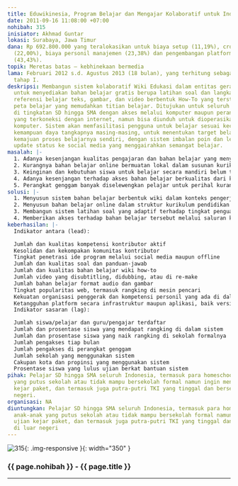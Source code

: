```yaml
---
title: Eduwikinesia, Program Belajar dan Mengajar Kolaboratif untuk Indonesia
date: 2011-09-16 11:08:00 +07:00
nohibah: 315
inisiator: Akhmad Guntar
lokasi: Surabaya, Jawa Timur
dana: Rp 692.800.000 yang teralokasikan untuk biaya setup (11,19%), crowdsourcing
  (22,00%), biaya personil manajemen (23,38%) dan pengembangan platform/teknologi
  (43,43%).
topik: Meretas batas – kebhinekaan bermedia
lama: Februari 2012 s.d. Agustus 2013 (18 bulan), yang terhitung sebagai masa pengembangan
  tahap I.
deskripsi: Membangun sistem kolaboratif Wiki Edukasi dalam entitas gerak non-profit
  untuk menyediakan bahan belajar gratis berupa latihan soal dan langkah-jawab, serta
  referensi belajar teks, gambar, dan video berbentuk How-To yang terstruktur dalam
  peta belajar yang memudahkan titian belajar. Ditujukan untuk seluruh pelajar Indonesia
  di tingkatan SD hingga SMA dengan akses melalui komputer maupun perangkat genggam
  yang terkoneksi dengan internet, namun bisa diunduh untuk dioperasikan offline di
  komputer. Sistem akan memfasilitasi pengguna untuk belajar sesuai kecepatan dan
  kemampuan daya tangkapnya masing-masing, untuk menentukan target belajar dan memonitor
  kemajuan proses belajarnya sendiri, dengan sistem imbalan poin dan lencana dan integrasi
  update status ke social media yang menggairahkan semangat belajar.
masalah: |-
  1. Adanya kesenjangan kualitas pengajaran dan bahan belajar yang menyebabkan “ketidakadilan” kesempatan belajar. Siswa perlu didukung dengan bahan belajar mandiri berbentuk how-to yang bersifat praktis langkah per langkah.
  2. Kurangnya bahan belajar online bermuatan lokal dalam susunan kurikulum pendidikan formal Indonesia dan dalam bentuk yang memudahkan penahapan belajar.
  3. Keinginan dan kebutuhan siswa untuk belajar secara mandiri belum terfasilitasi oleh sistem belajar yang bersifat adaptif dan mendukung pembelajaran berjenjang.
  4. Adanya kesenjangan terhadap akses bahan belajar berkualitas dari kalangan ekonomi menengah.
  5. Perangkat genggam banyak diselewengkan pelajar untuk perihal kurang bermanfaat. Untuk mendayagunakan perangkat genggam sebagai perangkat dukung belajar, kita perlu suplai pelajar dengan bahan berkualitas di perangkat genggam mereka.
solusi: |-
  1. Menyusun sistem bahan belajar berbentuk wiki dalam konteks pengerjaan soal dengan referensi belajar utama berformat How-To dan Wikipedia Indonesia (di samping referensi lain), dengan sasaran bidik siswa tingkatan SD hingga SMA.
  2. Menyusun bahan belajar online dalam struktur kurikulum pendidikan formal Indonesia, dalam tingkat kesulitan penguasaan dan peta keterkaitan antar topik bahan belajar untuk memungkinkan pembelajaran yang bertahap.
  3. Membangun sistem latihan soal yang adaptif terhadap tingkat penguasaan siswa, yang bisa menyesuaikan dengan kecepatan belajar dan daya tangkap siswa, dalam mekanisme imbalan pengukur usaha belajar yang bisa dipublikasikan ke social media untuk menggairahkan dan membetahkan siswa dalam belajar.
  4. Memberikan akses terhadap bahan belajar tersebut melalui saluran komputer dan perangkat genggam yang tersambung internet. Sistem bisa diunduh untuk dioperasikan secara offline.
keberhasilan: |-
  Indikator antara (lead):

  Jumlah dan kualitas kompetensi kontributor aktif
  Kesolidan dan kekompakan komunitas kontributor
  Tingkat penetrasi ide program melalui social media maupun offline
  Jumlah dan kualitas soal dan panduan-jawab
  Jumlah dan kualitas bahan belajar wiki how-to
  Jumlah video yang disubtitling, didubbing, atau di re-make
  Jumlah bahan belajar format audio dan gambar
  Tingkat popularitas web, termasuk rangking di mesin pencari
  Kekuatan organisasi penggerak dan kompetensi personil yang ada di dalamnya
  Ketangguhan platform secara infrastruktur maupun aplikasi, baik versi web desktop maupun mobile
  Indikator sasaran (lag):

  Jumlah siswa/pelajar dan guru/pengajar terdaftar
  Jumlah dan prosentase siswa yang mendapat rangking di dalam sistem
  Jumlah dan prosentase siswa yang naik rangking di sekolah formalnya
  Jumlah pengakses tiap bulan
  Jumlah pengakses di perangkat genggam
  Jumlah sekolah yang menggunakan sistem
  Cakupan kota dan propinsi yang menggunakan sistem
  Prosentase siswa yang lulus ujian berkat bantuan sistem
pihak: Pelajar SD hingga SMA seluruh Indonesia, termasuk para homeschooler, anak-anak
  yang putus sekolah atau tidak mampu bersekolah formal namun ingin mengikuti ujian
  kejar paket, dan termasuk juga putra-putri TKI yang tinggal dan bersekolah di luar
  negeri.
organisasi: NA
diuntungkan: Pelajar SD hingga SMA seluruh Indonesia, termasuk para homeschooler,
  anak-anak yang putus sekolah atau tidak mampu bersekolah formal namun ingin mengikuti
  ujian kejar paket, dan termasuk juga putra-putri TKI yang tinggal dan bersekolah
  di luar negeri
---
```


![315](/static/img/hibahcmb/315.png){: .img-responsive }{: width="350" }

### {{ page.nohibah }} - {{ page.title }}

---

